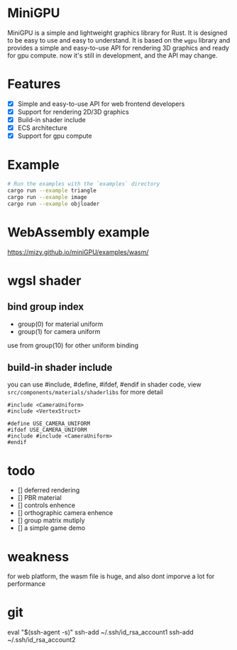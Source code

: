 # MiniGPU
MiniGPU is a simple and lightweight graphics library for Rust. It is designed to be easy to use and easy to understand. It is based on the `wgpu` library and provides a simple and easy-to-use API for rendering 3D graphics and ready for gpu compute.
now it's still in development, and the API may change.

# Features
- [x] Simple and easy-to-use API for web frontend developers
- [x] Support for rendering 2D/3D graphics
- [x] Build-in shader include
- [x] ECS architecture
- [x] Support for gpu compute

# Example

```sh
# Run the examples with the `examples` directory
cargo run --example triangle
cargo run --example image
cargo run --example objloader
```

# WebAssembly example
https://mizy.github.io/miniGPU/examples/wasm/

# wgsl shader

## bind group index
+ group(0) for material uniform
+ group(1) for camera uniform
 
use from group(10) for other uniform binding

## build-in shader include
you can use #include, #define, #ifdef, #endif in shader code,
view `src/components/materials/shaderlibs` for more detail
```wgsl
#include <CameraUniform>
#include <VertexStruct>

#define USE_CAMERA_UNIFORM
#ifdef USE_CAMERA_UNIFORM
#include #include <CameraUniform>
#endif

```
 
# todo
- [] deferred rendering
- [] PBR material
- [] controls enhence
- [] orthographic camera enhence
- [] group matrix mutiply
- [] a simple game demo

# weakness
 for web platform, the wasm file is huge, and also dont imporve a lot for performance

# git
eval "$(ssh-agent -s)"
ssh-add ~/.ssh/id_rsa_account1
ssh-add ~/.ssh/id_rsa_account2
